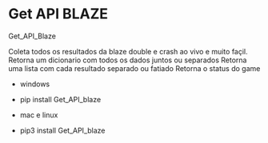 # Get API BLAZE 

Get_API_Blaze

Coleta todos os resultados da blaze double e crash ao vivo e muito façil.
Retorna um dicionario com todos os dados juntos ou separados
Retorna uma lista com cada resultado separado ou fatiado
Retorna o status do game

* windows

* pip install Get_API_blaze

* mac e linux

* pip3 install Get_API_blaze

